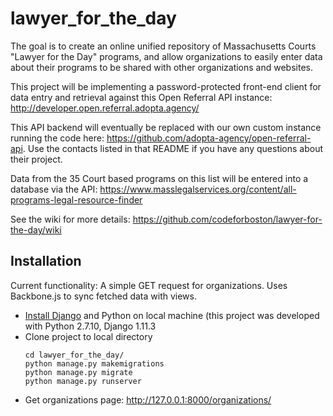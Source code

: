 # lawyer_for_the_day

The goal is to create an online unified repository of Massachusetts Courts "Lawyer for the Day" programs, and allow organizations to easily enter data about their programs to be shared with other organizations and websites.

This project will be implementing a password-protected front-end client for data entry and retrieval against this Open Referral API instance: http://developer.open.referral.adopta.agency/

This API backend will eventually be replaced with our own custom instance running the code here: https://github.com/adopta-agency/open-referral-api. Use the contacts listed in that README if you have any questions about their project.

Data from the 35 Court based programs on this list will be entered into a database via the API: https://www.masslegalservices.org/content/all-programs-legal-resource-finder

See the wiki for more details: https://github.com/codeforboston/lawyer-for-the-day/wiki

## Installation

Current functionality: A simple GET request for organizations. Uses Backbone.js to sync fetched data with views.

* [Install Django](https://docs.djangoproject.com) and Python on local machine (this project was developed with Python 2.7.10, Django 1.11.3
* Clone project to local directory
    ```
    cd lawyer_for_the_day/
    python manage.py makemigrations
    python manage.py migrate
    python manage.py runserver
    ```
* Get organizations page: http://127.0.0.1:8000/organizations/
